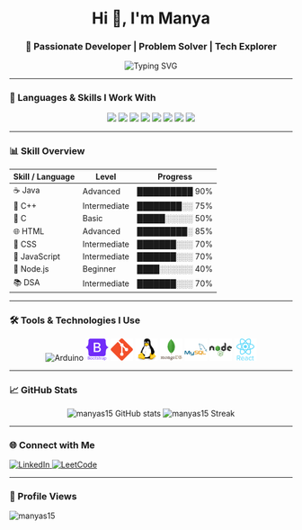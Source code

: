<h1 align="center">Hi 👋, I'm Manya</h1>
<h3 align="center">🚀 Passionate Developer | Problem Solver | Tech Explorer</h3>

<p align="center">
<img src="https://readme-typing-svg.herokuapp.com?font=Ubuntu&size=22&pause=1000&center=true&vCenter=true&width=435&lines=Actively+solving+LeetCode+challenges;Building+real-world+solutions;Always+eager+to+learn+and+grow!" alt="Typing SVG" />
</p>

---

### 🚀 Languages & Skills I Work With

<p align="center">
  <img src="https://img.shields.io/badge/☕ Java-Advanced-orange?style=for-the-badge&logo=java&logoColor=white" />
  <img src="https://img.shields.io/badge/🧠 C++-Intermediate-blue?style=for-the-badge&logo=c%2B%2B&logoColor=white" />
  <img src="https://img.shields.io/badge/🧮 C-Basic-grey?style=for-the-badge&logo=c&logoColor=white" />
  <img src="https://img.shields.io/badge/🌐 HTML-Advanced-red?style=for-the-badge&logo=html5&logoColor=white" />
  <img src="https://img.shields.io/badge/🎨 CSS-Intermediate-blue?style=for-the-badge&logo=css3&logoColor=white" />
  <img src="https://img.shields.io/badge/📜 JavaScript-Intermediate-yellow?style=for-the-badge&logo=javascript&logoColor=black" />
  <img src="https://img.shields.io/badge/🌱 Node.js-Beginner-green?style=for-the-badge&logo=nodedotjs&logoColor=white" />
  <img src="https://img.shields.io/badge/📚 DSA-Intermediate-purple?style=for-the-badge&logo=googletagmanager&logoColor=white" />
</p>

---

### 📊 Skill Overview

| Skill / Language     | Level        | Progress         |
|----------------------|--------------|------------------|
| ☕ Java               | Advanced     | ██████████ 90%   |
| 🧠 C++                | Intermediate | ████████░░ 75%   |
| 🧮 C                  | Basic        | █████░░░░░ 50%   |
| 🌐 HTML               | Advanced     | █████████░ 85%   |
| 🎨 CSS                | Intermediate | ███████░░░ 70%   |
| 📜 JavaScript         | Intermediate | ███████░░░ 70%   |
| 🌱 Node.js            | Beginner     | ████░░░░░░ 40%   |
| 📚 DSA                | Intermediate | ███████░░░ 70%   |

---

### 🛠️ Tools & Technologies I Use

<p align="center">
  <img src="https://cdn.worldvectorlogo.com/logos/arduino-1.svg" alt="Arduino" width="40" height="40"/>
  <img src="https://raw.githubusercontent.com/devicons/devicon/master/icons/bootstrap/bootstrap-plain-wordmark.svg" alt="Bootstrap" width="40" height="40"/>
  <img src="https://raw.githubusercontent.com/devicons/devicon/master/icons/git/git-original.svg" alt="Git" width="40" height="40"/>
  <img src="https://raw.githubusercontent.com/devicons/devicon/master/icons/linux/linux-original.svg" alt="Linux" width="40" height="40"/>
  <img src="https://raw.githubusercontent.com/devicons/devicon/master/icons/mongodb/mongodb-original-wordmark.svg" alt="MongoDB" width="40" height="40"/>
  <img src="https://raw.githubusercontent.com/devicons/devicon/master/icons/mysql/mysql-original-wordmark.svg" alt="MySQL" width="40" height="40"/>
  <img src="https://raw.githubusercontent.com/devicons/devicon/master/icons/nodejs/nodejs-original-wordmark.svg" alt="Node.js" width="40" height="40"/>
  <img src="https://raw.githubusercontent.com/devicons/devicon/master/icons/react/react-original-wordmark.svg" alt="React" width="40" height="40"/>
</p>

---

### 📈 GitHub Stats

<p align="center">
  <img src="https://github-readme-stats.vercel.app/api?username=manyas15&show_icons=true&theme=radical" alt="manyas15 GitHub stats" />
  <img src="https://github-readme-streak-stats.herokuapp.com/?user=manyas15&theme=radical" alt="manyas15 Streak" />
</p>

---

### 🌐 Connect with Me

<p align="left">
  <a href="https://www.linkedin.com/in/manya-826975277/" target="_blank">
    <img src="https://img.shields.io/badge/LinkedIn-blue?style=for-the-badge&logo=linkedin" alt="LinkedIn"/>
  </a>
  <a href="https://leetcode.com/u/Manya_sachdeva15/" target="_blank">
    <img src="https://img.shields.io/badge/LeetCode-FFA116?style=for-the-badge&logo=leetcode&logoColor=black" alt="LeetCode"/>
  </a>
</p>

---

### 👀 Profile Views

<p align="left">
  <img src="https://komarev.com/ghpvc/?username=manyas15&label=Profile%20views&color=0e75b6&style=flat" alt="manyas15" />
</p>
